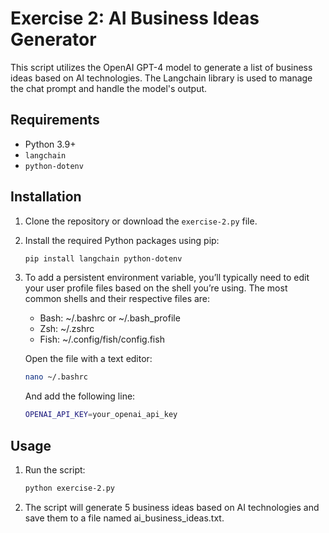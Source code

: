 # Exercise 2: AI Business Ideas Generator

This script utilizes the OpenAI GPT-4 model to generate a list of business ideas based on AI technologies. The Langchain library is used to manage the chat prompt and handle the model's output.

## Requirements

- Python 3.9+
- `langchain`
- `python-dotenv`

## Installation

1. Clone the repository or download the `exercise-2.py` file.
2. Install the required Python packages using pip:
   ```bash
   pip install langchain python-dotenv
3. To add a persistent environment variable, you’ll typically need to edit your user profile files based on the shell you’re using. The most common shells and their respective files are:

    - Bash: ~/.bashrc or ~/.bash_profile
	- Zsh: ~/.zshrc
	- Fish: ~/.config/fish/config.fish

    Open the file with a text editor:
    ```bash
    nano ~/.bashrc
    ```
    And add the following line:
    ```bash
    OPENAI_API_KEY=your_openai_api_key
    ```

## Usage

1. Run the script:
    ```bash
    python exercise-2.py
    ```
2. The script will generate 5 business ideas based on AI technologies and save them to a file named ai_business_ideas.txt.